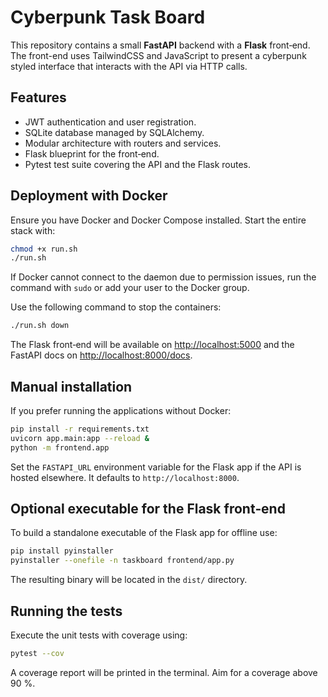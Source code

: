 # Cyberpunk Task Board

This repository contains a small **FastAPI** backend with a **Flask** front‑end. The front-end uses TailwindCSS and JavaScript to present a cyberpunk styled interface that interacts with the API via HTTP calls.

## Features

- JWT authentication and user registration.
- SQLite database managed by SQLAlchemy.
- Modular architecture with routers and services.
- Flask blueprint for the front‑end.
- Pytest test suite covering the API and the Flask routes.

## Deployment with Docker

Ensure you have Docker and Docker Compose installed. Start the entire stack with:

```bash
chmod +x run.sh
./run.sh
```

If Docker cannot connect to the daemon due to permission issues, run the command with `sudo` or add your user to the Docker group.

Use the following command to stop the containers:

```bash
./run.sh down
```

The Flask front‑end will be available on [http://localhost:5000](http://localhost:5000) and the FastAPI docs on [http://localhost:8000/docs](http://localhost:8000/docs).

## Manual installation

If you prefer running the applications without Docker:

```bash
pip install -r requirements.txt
uvicorn app.main:app --reload &
python -m frontend.app
```

Set the `FASTAPI_URL` environment variable for the Flask app if the API is hosted elsewhere. It defaults to `http://localhost:8000`.

## Optional executable for the Flask front‑end

To build a standalone executable of the Flask app for offline use:

```bash
pip install pyinstaller
pyinstaller --onefile -n taskboard frontend/app.py
```

The resulting binary will be located in the `dist/` directory.

## Running the tests

Execute the unit tests with coverage using:

```bash
pytest --cov
```

A coverage report will be printed in the terminal. Aim for a coverage above 90 %.
